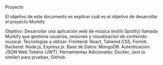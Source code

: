 Proyecto

El objetivo de este documento es explicar cuál es el objetivo de desarrollar el proyecto Murkify

Objetivo: Desarrollar una aplicación web de música (estilo Spotify) llamada Murkify que gestione usuarios, sesiones y visualización de contenido musical.
Tecnologías a utilizar:
Frontend: React, Tailwind CSS, Formik.
Backend: Node.js, Express.js.
Base de Datos: MongoDB.
Autenticación: JSON Web Tokens (JWT).
Herramientas Adicionales: Docker, Jest (o similar) para pruebas, GitHub.
